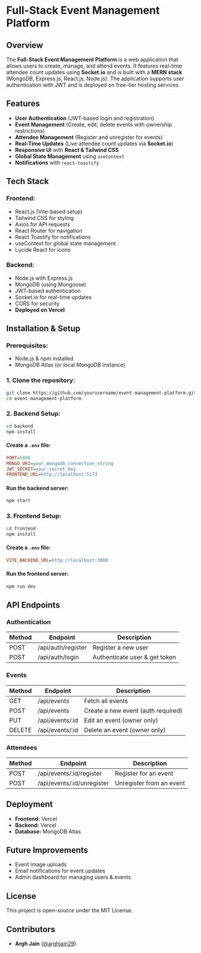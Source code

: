 # Full-Stack Event Management Platform

## Overview

The **Full-Stack Event Management Platform** is a web application that allows users to create, manage, and attend events. It features real-time attendee count updates using **Socket.io** and is built with a **MERN stack** (MongoDB, Express.js, React.js, Node.js). The application supports user authentication with JWT and is deployed on free-tier hosting services.

## Features

- **User Authentication** (JWT-based login and registration)
- **Event Management** (Create, edit, delete events with ownership restrictions)
- **Attendee Management** (Register and unregister for events)
- **Real-Time Updates** (Live attendee count updates via **Socket.io**)
- **Responsive UI** with **React & Tailwind CSS**
- **Global State Management** using `useContext`
- **Notifications** with `react-toastify`

## Tech Stack

### **Frontend:**

- React.js (Vite-based setup)
- Tailwind CSS for styling
- Axios for API requests
- React Router for navigation
- React Toastify for notifications
- useContext for global state management
- Lucide React for icons

### **Backend:**

- Node.js with Express.js
- MongoDB (using Mongoose)
- JWT-based authentication
- Socket.io for real-time updates
- CORS for security
- **Deployed on Vercel**

## Installation & Setup

### **Prerequisites:**

- Node.js & npm installed
- MongoDB Atlas (or local MongoDB instance)

### **1. Clone the repository:**

```sh
git clone https://github.com/yourusername/event-management-platform.git
cd event-management-platform
```

### **2. Backend Setup:**

```sh
cd backend
npm install
```

#### **Create a ****`.env`**** file:**

```ini
PORT=5000
MONGO_URI=your_mongodb_connection_string
JWT_SECRET=your_secret_key
FRONTEND_URL=http://localhost:5173
```

#### **Run the backend server:**

```sh
npm start
```

### **3. Frontend Setup:**

```sh
cd frontend
npm install
```

#### **Create a ****`.env`**** file:**

```ini
VITE_BACKEND_URL=http://localhost:3000
```

#### **Run the frontend server:**

```sh
npm run dev
```

## API Endpoints

### **Authentication**

| Method | Endpoint           | Description                   |
| ------ | ------------------ | ----------------------------- |
| POST   | /api/auth/register | Register a new user           |
| POST   | /api/auth/login    | Authenticate user & get token |

### **Events**

| Method | Endpoint         | Description                        |
| ------ | ---------------- | ---------------------------------- |
| GET    | /api/events      | Fetch all events                   |
| POST   | /api/events      | Create a new event (auth required) |
| PUT    | /api/events/:id | Edit an event (owner only)         |
| DELETE | /api/events/:id | Delete an event (owner only)       |

### **Attendees**

| Method | Endpoint                    | Description              |
| ------ | --------------------------- | ------------------------ |
| POST   | /api/events/:id/register   | Register for an event    |
| POST   | /api/events/:id/unregister | Unregister from an event |

## Deployment

- **Frontend:** Vercel
- **Backend:** Vercel
- **Database:** MongoDB Atlas

## Future Improvements

- Event image uploads
- Email notifications for event updates
- Admin dashboard for managing users & events

## License

This project is open-source under the MIT License.

## Contributors

- **Argh Jain** ([@arghjain29](https://github.com/arghjain29))


